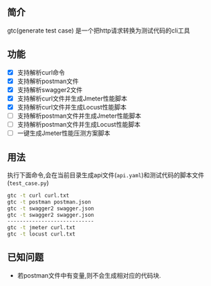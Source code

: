 ## 简介
gtc(generate test case) 是一个把http请求转换为测试代码的cli工具

## 功能

- [x] 支持解析curl命令
- [x] 支持解析postman文件
- [x] 支持解析swagger2文件
- [x] 支持解析curl文件并生成Jmeter性能脚本
- [x] 支持解析curl文件并生成Locust性能脚本
- [ ] 支持解析postman文件并生成Jmeter性能脚本
- [ ] 支持解析postman文件并生成Locust性能脚本
- [ ] 一键生成Jmeter性能压测方案脚本
## 用法
执行下面命令,会在当前目录生成api文件(`api.yaml`)和测试代码的脚本文件(`test_case.py`)
```bash
gtc -t curl curl.txt
gtc -t postman postman.json
gtc -t swagger2 swagger.json
gtc -t swagger2 swagger.json
----------------------------
gtc -t jmeter curl.txt
gtc -t locust curl.txt
```
## 已知问题

- 若postman文件中有变量,则不会生成相对应的代码块.